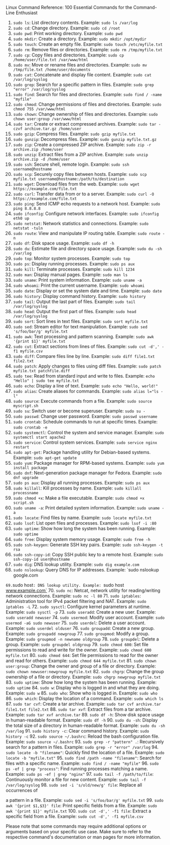 Linux Command Reference: 100 Essential Commands for the Command-Line Enthusiast

1. `sudo ls`: List directory contents. Example: `sudo ls /var/log`
2. `sudo cd`: Change directory. Example: `sudo cd /root`
3. `sudo pwd`: Print working directory. Example: `sudo pwd`
4. `sudo mkdir`: Create a directory. Example: `sudo mkdir /opt/mydir`
5. `sudo touch`: Create an empty file. Example: `sudo touch /etc/myfile.txt`
6. `sudo rm`: Remove files or directories. Example: `sudo rm /tmp/myfile.txt`
7. `sudo cp`: Copy files and directories. Example: `sudo cp /home/user/file.txt /var/www/html`
8. `sudo mv`: Move or rename files and directories. Example: `sudo mv /tmp/file.txt /home/user/documents`
9. `sudo cat`: Concatenate and display file content. Example: `sudo cat /var/log/syslog`
10. `sudo grep`: Search for a specific pattern in files. Example: `sudo grep "error" /var/log/syslog`
11. `sudo find`: Search for files and directories. Example: `sudo find / -name "myfile"`
12. `sudo chmod`: Change permissions of files and directories. Example: `sudo chmod 755 /var/www/html`
13. `sudo chown`: Change ownership of files and directories. Example: `sudo chown user:group /var/www/html`
14. `sudo tar`: Create or extract compressed archives. Example: `sudo tar -czvf archive.tar.gz /home/user`
15. `sudo gzip`: Compress files. Example: `sudo gzip myfile.txt`
16. `sudo gunzip`: Decompress files. Example: `sudo gunzip myfile.txt.gz`
17. `sudo zip`: Create a compressed ZIP archive. Example: `sudo zip -r archive.zip /home/user`
18. `sudo unzip`: Extract files from a ZIP archive. Example: `sudo unzip archive.zip -d /home/user`
19. `sudo ssh`: Secure shell, remote login. Example: `sudo ssh username@hostname`
20. `sudo scp`: Securely copy files between hosts. Example: `sudo scp myfile.txt username@hostname:/path/to/destination`
21. `sudo wget`: Download files from the web. Example: `sudo wget https://example.com/file.txt`
22. `sudo curl`: Transfer data from or to a server. Example: `sudo curl -O https://example.com/file.txt`
23. `sudo ping`: Send ICMP echo requests to a network host. Example: `sudo ping 8.8.8.8`
24. `sudo ifconfig`: Configure network interfaces. Example: `sudo ifconfig eth0 up`
25. `sudo netstat`: Network statistics and connections. Example: `sudo netstat -tuln`
26. `sudo route`: View and manipulate IP routing table. Example: `sudo route -n`
27. `sudo df`: Disk space usage. Example: `sudo df -h`
28. `sudo du`: Estimate file and directory space usage. Example: `sudo du -sh /var/log`
29. `sudo top`: Monitor system processes. Example: `sudo top`
30. `sudo ps`: Display running processes. Example: `sudo ps aux`
31. `sudo kill`: Terminate processes. Example: `sudo kill 1234`
32. `sudo man`: Display manual pages. Example: `sudo man ls`
33. `sudo uname`: Print system information. Example: `sudo uname -a`
34. `sudo whoami`: Print the current username. Example: `sudo whoami`
35. `sudo date`: Display or set the system date and time. Example: `sudo date`
36. `sudo history`: Display command history. Example: `sudo history`
37. `sudo tail`: Output the last part of files. Example: `sudo tail /var/log/syslog`
38. `sudo head`: Output the first part of files. Example: `sudo head /var/log/syslog`
39. `sudo sort`: Sort lines in text files. Example: `sudo sort myfile.txt`
40. `sudo sed`: Stream editor for text manipulation. Example: `sudo sed 's/foo/bar/g' myfile.txt`
41. `sudo awk`: Text processing and pattern scanning. Example: `sudo awk '{print $1}' myfile.txt`
42. `sudo cut`: Extract sections from lines of files. Example: `sudo cut -d',' -f1 myfile.csv`
43. `sudo diff`: Compare files line by line. Example: `sudo diff file1.txt file2.txt`
44. `sudo patch`: Apply changes to files using diff files. Example: `sudo patch myfile.txt patchfile.diff`
45. `sudo tee`: Read from standard input and write to files. Example: `echo "Hello" | sudo tee myfile.txt`
46. `sudo echo`: Display a line of text. Example: `sudo echo "Hello, world!"`
47. `sudo alias`: Create aliases for commands. Example: `sudo alias l="ls -l"`
48. `sudo source`: Execute commands from a file. Example: `sudo source myscript.sh`
49. `sudo su`: Switch user or become superuser. Example: `sudo su -`
50. `sudo passwd`: Change user password. Example: `sudo passwd username`
51. `sudo crontab`: Schedule commands to run at specific times. Example: `sudo crontab -e`
52. `sudo systemctl`: Control the system and service manager. Example: `sudo systemctl start apache2`
53. `sudo service`: Control system services. Example: `sudo service nginx restart`
54. `sudo apt-get`: Package handling utility for Debian-based systems. Example: `sudo apt-get update`
55. `sudo yum`: Package manager for RPM-based systems. Example: `sudo yum install package`
56. `sudo dnf`: Next-generation package manager for Fedora. Example: `sudo dnf upgrade`
57. `sudo ps aux`: Display all running processes. Example: `sudo ps aux`
58. `sudo killall`: Kill processes by name. Example: `sudo killall processname`
59. `sudo chmod +x`: Make a file executable. Example: `sudo chmod +x script.sh`
60. `sudo uname -a`: Print detailed system information. Example: `sudo uname -a`
61. `sudo locate`: Find files by name. Example: `sudo locate myfile.txt`
62. `sudo lsof`: List open files and processes. Example: `sudo lsof -i :80`
63. `sudo uptime`: Show how long the system has been running. Example: `sudo uptime`
64. `sudo free`: Display system memory usage. Example: `sudo free -h`
65. `sudo ssh-keygen`: Generate SSH key pairs. Example: `sudo ssh-keygen -t rsa`
66. `sudo ssh-copy-id`: Copy SSH public key to a remote host. Example: `sudo ssh-copy-id user@hostname`
67. `sudo dig`: DNS lookup utility. Example: `sudo dig example.com`
68. `sudo nslookup`: Query DNS for IP addresses. Example: `sudo nslookup google.com

`
69. `sudo host`: DNS lookup utility. Example: `sudo host www.example.com`
70. `sudo nc`: Netcat, network utility for reading/writing network connections. Example: `sudo nc -l 80`
71. `sudo iptables`: Administration tool for IPv4 packet filtering and NAT. Example: `sudo iptables -L`
72. `sudo sysctl`: Configure kernel parameters at runtime. Example: `sudo sysctl -p`
73. `sudo useradd`: Create a new user. Example: `sudo useradd newuser`
74. `sudo usermod`: Modify user account. Example: `sudo usermod -aG sudo newuser`
75. `sudo userdel`: Delete a user account. Example: `sudo userdel olduser`
76. `sudo groupadd`: Create a new group. Example: `sudo groupadd newgroup`
77. `sudo groupmod`: Modify a group. Example: `sudo groupmod -n newname oldgroup`
78. `sudo groupdel`: Delete a group. Example: `sudo groupdel oldgroup`
79. `sudo chmod 600`: Set file permissions to read and write for the owner. Example: `sudo chmod 600 myfile.txt`
80. `sudo chmod 644`: Set file permissions to read for the owner and read for others. Example: `sudo chmod 644 myfile.txt`
81. `sudo chown user:group`: Change the owner and group of a file or directory. Example: `sudo chown newuser:newgroup myfile.txt`
82. `sudo chgrp`: Change the group ownership of a file or directory. Example: `sudo chgrp newgroup myfile.txt`
83. `sudo uptime`: Show how long the system has been running. Example: `sudo uptime`
84. `sudo w`: Display who is logged in and what they are doing. Example: `sudo w`
85. `sudo who`: Show who is logged in. Example: `sudo who`
86. `sudo which`: Display the location of a command. Example: `sudo which ls`
87. `sudo tar cvf`: Create a tar archive. Example: `sudo tar cvf archive.tar file1.txt file2.txt`
88. `sudo tar xvf`: Extract files from a tar archive. Example: `sudo tar xvf archive.tar`
89. `sudo df -h`: Show disk space usage in human-readable format. Example: `sudo df -h`
90. `sudo du -sh`: Display the total size of a directory in human-readable format. Example: `sudo du -sh /var/log`
91. `sudo history -c`: Clear command history. Example: `sudo history -c`
92. `sudo source ~/.bashrc`: Reload the bash configuration file. Example: `sudo source ~/.bashrc`
93. `sudo grep -r "pattern" .`: Recursively search for a pattern in files. Example: `sudo grep -r "error" /var/log`
94. `sudo locate -b "filename"`: Quickly find the location of a file. Example: `sudo locate -b "myfile.txt"`
95. `sudo find /path -name "filename"`: Search for files with a specific name. Example: `sudo find / -name "myfile"`
96. `sudo ps -ef | grep "process"`: Find running processes matching a name. Example: `sudo ps -ef | grep "nginx"`
97. `sudo tail -f /path/to/file`: Continuously monitor a file for new content. Example: `sudo tail -f /var/log/syslog`
98. `sudo sed -i 's/old/new/g' file`: Replace all occurrences of

 a pattern in a file. Example: `sudo sed -i 's/foo/bar/g' myfile.txt`
99. `sudo awk '{print $1,$3}' file`: Print specific fields from a file. Example: `sudo awk '{print $1}' myfile.txt`
100. `sudo cut -d',' -f1 file`: Extract a specific field from a file. Example: `sudo cut -d',' -f1 myfile.csv`

Please note that some commands may require additional options or arguments based on your specific use case. Make sure to refer to the respective command's documentation or man pages for more information.
